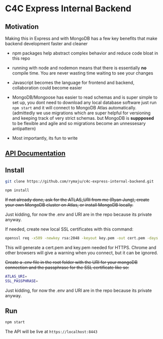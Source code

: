 # C4C Express Internal Backend

## Motivation

Making this in Express and with MongoDB has a few key benefits that make backend development faster and cleaner

- npm packages help abstract complex behavior and reduce code bloat in this repo
- running with node and nodemon means that there is essentially **no** compile time. You are never wasting time waiting to see your changes
- Javascript becomes the language for frontend and backend, collaboration could become easier
- MongoDB/Mongoose has easier to read schemas and is super simple to set up, you dont need to download any local database software just run `npm start` and it will connect to MongoDB Atlas automatically. (admittedly we use migrations which are super helpful for versioning and keeping track of very strict schemas. but MongoDB is **suppposed** to be flexible and agile and so migrations become an unnessesary antipattern)

- Most importantly, its fun to write

## [API Documentation](api.md)

## Install

```sh
git clone https://github.com/rymaju/c4c-express-internal-backend.git

npm install
```

~~If not already done, ask for the ATLAS_URI from me (Ryan Jung), create your own MongoDB cluster on Atlas, or install MongoDB locally.~~

Just kidding, for now the .env and URI are in the repo because its private anyway.

If needed, create new local SSL certificates with this command:

```sh
openssl req -x509 -newkey rsa:2048 -keyout key.pem -out cert.pem -days 1000
```

This will generate a cert.pem and key.pem needed for HTTPS. Chrome and other browsers will give a warning when you connect, but it can be ignored.

~~Create a .env file in the root folder with the URI for your mongoDB connection and the passphrase for the SSL certificate like so:~~

```sh
ATLAS_URI=
SSL_PASSPHRASE=
```

Just kidding, for now the .env and URI are in the repo because its private anyway.

## Run

```sh
npm start
```

The API will be live at `https://localhost:8443`
